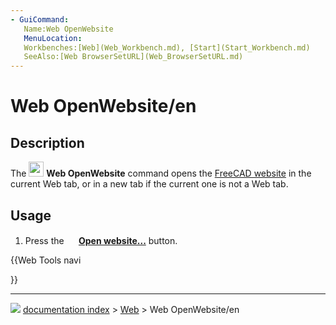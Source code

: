 ```yaml
---
- GuiCommand:
   Name:Web OpenWebsite
   MenuLocation:
   Workbenches:[Web](Web_Workbench.md), [Start](Start_Workbench.md)
   SeeAlso:[Web BrowserSetURL](Web_BrowserSetURL.md)
---
```


# Web OpenWebsite/en

## Description

The <img alt="" src=images/Web_OpenWebsite.svg  style="width:24px;"> **Web OpenWebsite** command opens the [FreeCAD website](https://freecadweb.org) in the current Web tab, or in a new tab if the current one is not a Web tab.

## Usage

1.  Press the **<img src="images/Web_OpenWebsite.svg" width=16px> [Open website...](Web_OpenWebsite.md)** button.





{{Web Tools navi

}}



---
![](images/Button_right.svg) [documentation index](../README.md) > [Web](Web_Workbench.md) > Web OpenWebsite/en
